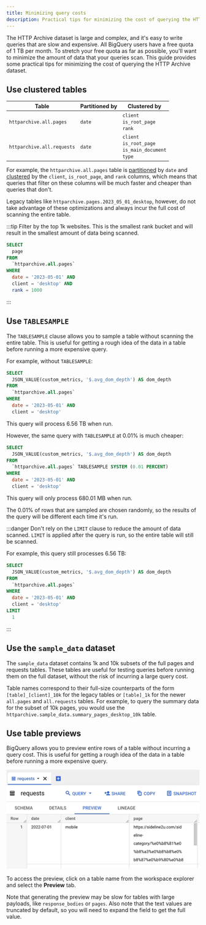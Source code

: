 ```yaml
---
title: Minimizing query costs
description: Practical tips for minimizing the cost of querying the HTTP Archive dataset
---
```


The HTTP Archive dataset is large and complex, and it's easy to write queries that are slow and expensive. All BigQuery users have a free quota of 1 TB per month. To stretch your free quota as far as possible, you'll want to minimize the amount of data that your queries scan. This guide provides some practical tips for minimizing the cost of querying the HTTP Archive dataset.

## Use clustered tables

Table | Partitioned by | Clustered by
--- | --- | ---
`httparchive.all.pages` | `date` | `client`<br>`is_root_page`<br>`rank`
`httparchive.all.requests` | `date` | `client`<br>`is_root_page`<br>`is_main_document`<br>`type`

For example, the `httparchive.all.pages` table is [partitioned](https://cloud.google.com/bigquery/docs/partitioned-tables) by `date` and [clustered](https://cloud.google.com/bigquery/docs/clustered-tables) by the `client`, `is_root_page`, and `rank` columns, which means that queries that filter on these columns will be much faster and cheaper than queries that don't.

Legacy tables like `httparchive.pages.2023_05_01_desktop`, however, do not take advantage of these optimizations and always incur the full cost of scanning the entire table.

:::tip
Filter by the top 1k websites. This is the smallest rank bucket and will result in the smallest amount of data being scanned.

```sql
SELECT
  page
FROM
  `httparchive.all.pages`
WHERE
  date = '2023-05-01' AND
  client = 'desktop' AND
  rank = 1000
```

:::

## Use `TABLESAMPLE`

The `TABLESAMPLE` clause allows you to sample a table without scanning the entire table. This is useful for getting a rough idea of the data in a table before running a more expensive query.

For example, without `TABLESAMPLE`:

```sql
SELECT
  JSON_VALUE(custom_metrics, '$.avg_dom_depth') AS dom_depth
FROM
  `httparchive.all.pages`
WHERE
  date = '2023-05-01' AND
  client = 'desktop'
```

This query will process 6.56 TB when run.

However, the same query with `TABLESAMPLE` at 0.01% is much cheaper:

```sql
SELECT
  JSON_VALUE(custom_metrics, '$.avg_dom_depth') AS dom_depth
FROM
  `httparchive.all.pages` TABLESAMPLE SYSTEM (0.01 PERCENT)
WHERE
  date = '2023-05-01' AND
  client = 'desktop'
```

This query will only process 680.01 MB when run.

The 0.01% of rows that are sampled are chosen randomly, so the results of the query will be different each time it's run.

:::danger
Don't rely on the `LIMIT` clause to reduce the amount of data scanned. `LIMIT` is applied after the query is run, so the entire table will still be scanned.

For example, this query still processes 6.56 TB:

```sql
SELECT
  JSON_VALUE(custom_metrics, '$.avg_dom_depth') AS dom_depth
FROM
  `httparchive.all.pages`
WHERE
  date = '2023-05-01' AND
  client = 'desktop'
LIMIT
  1
```

:::

## Use the `sample_data` dataset

The `sample_data` dataset contains 1k and 10k subsets of the full pages and requests tables. These tables are useful for testing queries before running them on the full dataset, without the risk of incurring a large query cost.

Table names correspond to their full-size counterparts of the form `[table]_[client]_10k` for the legacy tables or `[table]_1k` for the newer `all.pages` and `all.requests` tables. For example, to query the summary data for the subset of 10k pages, you would use the `httparchive.sample_data.summary_pages_desktop_10k` table.

## Use table previews

BigQuery allows you to preview entire rows of a table without incurring a query cost. This is useful for getting a rough idea of the data in a table before running a more expensive query.

![Preview tab on BigQuery](../../../assets/bq-preview.webp)

To access the preview, click on a table name from the workspace explorer and select the **Preview** tab.

Note that generating the preview may be slow for tables with large payloads, like `response_bodies` or `pages`. Also note that the text values are truncated by default, so you will need to expand the field to get the full value.
